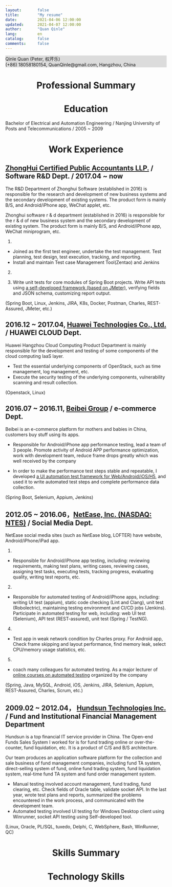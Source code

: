 ```yaml
---
layout:       false
title:        "My resume"
date:         2021-04-06 12:00:00
updated:      2021-04-07 12:00:00
author:       "Quan Qinle"
lang:         en
catalog:      false
comments:     false
---
```


<!DOCTYPE html>
<html lang="en">

<head>
    <meta charset="UTF-8">
    <link rel="apple-touch-icon" sizes="180x180" href="/images/apple-touch-icon-next.png">
    <link rel="icon" type="image/png" sizes="32x32" href="/images/favicon-32x32.ico">
    <link rel="icon" type="image/png" sizes="16x16" href="/images/favicon-16x16.png">
    <link rel="mask-icon" href="/images/logo.svg" color="#222">
    <link rel="stylesheet" href="/css/main.css">
    <meta property="article:author" content="权芹乐">
    <title>Peter Quan' resume</title>
</head>

<body>
<div class="main-inner content post posts-expand">

<div style="background-color: gainsboro">
<div style="text-align=center">Qinle Quan
(Peter, 权芹乐)
</div>
(+86) 18058180154, 
QuanQinle@gmail.com, 
Hangzhou, China
</div>

# <div style="text-align:center">Professional Summary</div>


# <div style="text-align:center">Education</div>
Bachelor of Electrical and Automation Engineering / Nanjing University of Posts and Telecommunications / 2005 ~ 2009




# <div style="text-align:center">Work Experience</div>

## <a href="http://www.zhcpa.cn/en">ZhongHui Certified Public Accountants LLP.</a> / Software R&D Dept. / 2017.04 ~ now

The R&D Department of Zhonghui Software (established in 2016) is responsible for the research and development of new business systems and the secondary development of existing systems. The product form is mainly B/S, and Android/iPhone app, WeChat applet, etc.

Zhonghui software r & d department (established in 2016) is responsible for the r & d of new business system and the secondary development of existing system. The product form is mainly B/S, and Android/iPhone app, WeChat miniprogram, etc.

1. 
- Joined as the first test engineer, undertake the test management. Test planning, test design, test execution, tracking, and reporting.
- Install and maintain Test case Management Tool(Zentao) and Jenkins

2.

3. Write unit tests for core modules of Spring Boot projects. Write API tests using [a self-developed framework (based on JMeter)](https://github.com/quanqinle/InterfaceTesting), verifying fields and JSON schema, customizing report output.

(Spring Boot, Linux, Jenkins, JIRA, K8s, Docker, Postman, Charles, REST-Assured, JMeter, etc.)

##  2016.12 ~ 2017.04, <a href="https://www.huawei.com/en/">Huawei Technologies Co., Ltd.</a> / HUAWEI CLOUD Dept.

Huawei Hangzhou Cloud Computing Product Department is mainly responsible for the development and testing of some components of the cloud computing IaaS layer.

- Test the essential underlying components of OpenStack, such as time management, log management, etc.
- Execute the security testing of the underlying components, vulnerability scanning and result collection.

(Openstack, Linux)


##  2016.07 ~ 2016.11, <a href="https://www.beibei.com.cn/">Beibei Group</a> / e-commerce Dept.

Beibei is an e-commerce platform for mothers and babies in China, customers buy stuff using its apps.

- Responsible for Android/iPhone app performance testing, lead a team of 3 people. Promote activity of Android APP performance optimization, work with development team, reduce frame drops greatly which was well received by the company

- In order to make the performance test steps stable and repeatable, I developed [a UI automation test framework for Web/Android/iOS/H5](https://github.com/quanqinle/WebAndAppUITesting), and used it to write automated test steps and complete performance data collection.

(Spring Boot, Selenium, Appium, Jenkins)


## 2012.05 ~ 2016.06，<a href="http://ir.netease.com/">NetEase, Inc. (NASDAQ: NTES)</a> / Social Media Dept.

NetEase social media sites (such as NetEase blog, LOFTER) have website, Android/iPhone/iPad app.


1.
- Responsible for Android/iPhone app testing, including: reviewing requirements, making test plans, writing cases, reviewing cases, assigning test tasks, executing tests, tracking progress, evaluating quality, writing test reports, etc.

2.
- Responsible for automated testing of Android/iPhone apps, including: writing UI test (appium), static code checking (Lint and Clang), unit test (Robolectric), maintaining testing environment and CI/CD jobs (Jenkins).
Participate in automated testing for web, including: web UI test (Selenium), API test (REST-assured), unit test (Spring / TestNG).


4.
- Test app in weak network condition by Charles proxy. For Android app, Check frame skipping and layout performance, find memory leak, select CPU/memory usage statistics, etc.

5.
- coach many colleagues for automated testing.
As a major lecturer of [online courses on automated testing](http://mooc.study.163.com/course/NEU-1000112018) organized by the company 

(Spring, Java, MySQL, Android, iOS, Jenkins, JIRA, Selenium, Appium, REST-Assured, Charles, Scrum, etc.)


## 2009.02 ~ 2012.04， <a href="https://www.hundsun.com/en">Hundsun Technologies Inc.</a> /  Fund and Institutional Financial Management Department

Hundsun is a top financial IT service provider in China. The Open-end Funds Sales System I worked for is for fund trading online or over-the-counter, fund liquidation, etc. It is a product of C/S and B/S architecture.

Our team produces an application software platform for the collection and sale business of fund management companies, including fund TA system, direct-selling system of fund, online fund trading system, fund liquidation system, real-time fund TA system and fund order management system.

- Manual testing involved account management, fund trading, fund clearing, etc. Check fields of Oracle table, validate socket API. In the last year, wrote test plans and reports, summarized the problems encountered in the work process, and communicated with the development team.
- Automated testing involved UI testing for Windows Desktop client using Winrunner, socket API testing using Self-developed tool.

(Linux, Oracle, PL/SQL, tuxedo, Delphi, C, WebSphere, Bash, WinRunner, QC)

# <div style="text-align:center">Skills Summary</div>


# <div style="text-align:center">Technology Skills</div>


</div>
</body>
</html>